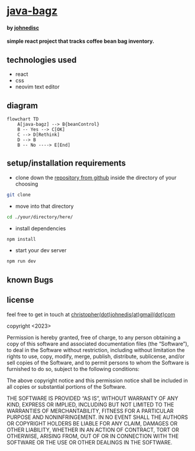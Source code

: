 # [java-bagz](https://github.com/johnedisc/java-bagz.git)

#### by [johnedisc](https://johnedisc.github.io/portfolio/)

#### simple react project that tracks coffee bean bag inventory.

## technologies used

* react
* css
* neovim text editor

## diagram

```mermaid
flowchart TD
    A[java-bagz] --> B{beanControl}
    B -- Yes --> C[OK]
    C --> D[Rethink]
    D --> B
    B -- No ----> E[End]
```

## setup/installation requirements

* clone down the [repository from github](https://github.com/johnedisc/java-bagz.git) inside the directory of your choosing
```bash
git clone 
```
* move into that directory
```bash
cd ./your/directory/here/
```
* install dependencies
```bash
npm install
```
* start your dev server
```bash
npm run dev
```

## known Bugs

## license

feel free to get in touch at [christopher(dot)johnedis(at)gmail(dot)com](christopher.johnedis@gmail.com)

copyright <2023> <COPYRIGHT johnedisc>

Permission is hereby granted, free of charge, to any person obtaining a copy of this software and associated documentation files (the “Software”), to deal in the Software without restriction, including without limitation the rights to use, copy, modify, merge, publish, distribute, sublicense, and/or sell copies of the Software, and to permit persons to whom the Software is furnished to do so, subject to the following conditions:

The above copyright notice and this permission notice shall be included in all copies or substantial portions of the Software.

THE SOFTWARE IS PROVIDED “AS IS”, WITHOUT WARRANTY OF ANY KIND, EXPRESS OR IMPLIED, INCLUDING BUT NOT LIMITED TO THE WARRANTIES OF MERCHANTABILITY, FITNESS FOR A PARTICULAR PURPOSE AND NONINFRINGEMENT. IN NO EVENT SHALL THE AUTHORS OR COPYRIGHT HOLDERS BE LIABLE FOR ANY CLAIM, DAMAGES OR OTHER LIABILITY, WHETHER IN AN ACTION OF CONTRACT, TORT OR OTHERWISE, ARISING FROM, OUT OF OR IN CONNECTION WITH THE SOFTWARE OR THE USE OR OTHER DEALINGS IN THE SOFTWARE.
